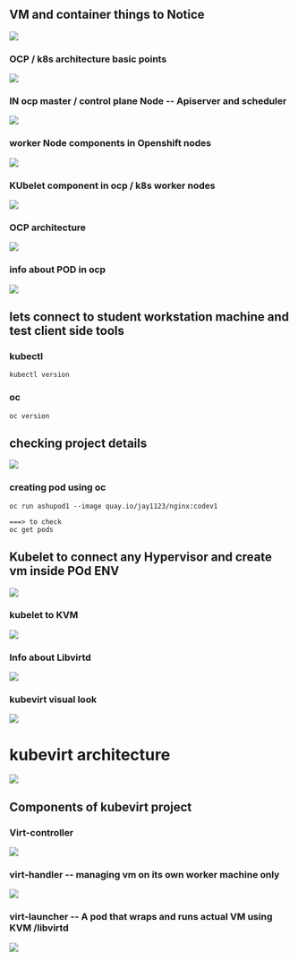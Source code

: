 ## VM and container things to Notice 

<img src="vm1.png">

### OCP / k8s architecture basic points 

<img src="vm2.png">

### IN ocp master / control plane Node -- Apiserver and scheduler 

<img src="vm3.png">

### worker Node components in Openshift nodes 

<img src="vm4.png">

### KUbelet component in ocp / k8s worker nodes 

<img src="vm5.png">

### OCP architecture 

<img src="vm6.png">

### info about POD in ocp 

<img src="pod1.png">

## lets connect to student workstation machine and test client side tools 

### kubectl 

```
kubectl version 
```

### oc 

```
oc version 
```

## checking project details 

<img src="ns1.png">

### creating pod using oc 

```
oc run ashupod1 --image quay.io/jay1123/nginx:codev1 

===> to check 
oc get pods
```

## Kubelet to connect any Hypervisor and create vm inside POd ENV 

<img src="kvm1.png">


### kubelet to KVM

<img src="kvm2.png">

### Info about Libvirtd 

<img src="kvm3.png">

### kubevirt visual look 

<img src="kvm4.png">

# kubevirt architecture 

<img src="kvm5.png">

## Components of kubevirt project 

### Virt-controller

<img src="kvm6.png">

### virt-handler -- managing vm on its own worker machine only

<img src="kvm7.png">

### virt-launcher --  A pod that wraps and runs actual VM using KVM /libvirtd

<img src="kvm8.png">